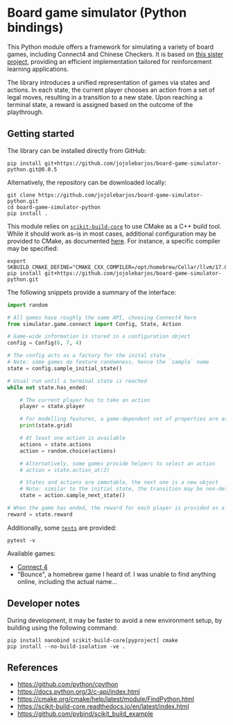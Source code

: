 # Board game simulator (Python bindings)

This Python module offers a framework for simulating a variety of board games, including Connect4 and Chinese Checkers.
It is based on [this sister project](https://github.com/jojolebarjos/board-game-simulator), providing an efficient implementation tailored for reinforcement learning applications.

The library introduces a unified representation of games via states and actions.
In each state, the current player chooses an action from a set of legal moves, resulting in a transition to a new state.
Upon reaching a terminal state, a reward is assigned based on the outcome of the playthrough.


## Getting started

The library can be installed directly from GitHub:

```
pip install git+https://github.com/jojolebarjos/board-game-simulator-python.git@0.0.5
```

Alternatively, the repository can be downloaded locally:

```
git clone https://github.com/jojolebarjos/board-game-simulator-python.git
cd board-game-simulator-python
pip install .
```

This module relies on [`scikit-build-core`](https://github.com/scikit-build/scikit-build-core) to use CMake as a C++ build tool.
While it should work as-is in most cases, additional configuration may be provided to CMake, as documented [here](https://scikit-build-core.readthedocs.io/en/latest/configuration.html#configuring-cmake-arguments-and-defines).
For instance, a specific compiler may be specified:

```
export SKBUILD_CMAKE_DEFINE="CMAKE_CXX_COMPILER=/opt/homebrew/Cellar/llvm/17.0.6/bin/clang++"
pip install git+https://github.com/jojolebarjos/board-game-simulator-python.git
```

The following snippets provide a summary of the interface:

```py
import random

# All games have roughly the same API, choosing Connect4 here
from simulator.game.connect import Config, State, Action

# Game-wide information is stored in a configuration object
config = Config(6, 7, 4)

# The config acts as a factory for the inital state
# Note: some games do feature randomness, hence the `sample` name
state = config.sample_initial_state()

# Usual run until a terminal state is reached
while not state.has_ended:

    # The current player has to take an action
    player = state.player

    # For modelling features, a game-dependent set of properties are available
    print(state.grid)

    # At least one action is available
    actions = state.actions
    action = random.choice(actions)

    # Alternatively, some games provide helpers to select an action
    # action = state.action_at(2)

    # States and actions are immutable, the next one is a new object
    # Note: similar to the initial state, the transition may be non-deterministic
    state = action.sample_next_state()

# When the game has ended, the reward for each player is provided as a NumPy array
reward = state.reward
```

Additionally, some [`tests`](./tests/) are provided:

```
pytest -v
```

Available games:

 * [Connect 4](https://en.wikipedia.org/wiki/Connect_Four)
 * "Bounce", a homebrew game I heard of. I was unable to find anything online, including the actual name...


## Developer notes

During development, it may be faster to avoid a new environment setup, by building using the following command:

```
pip install nanobind scikit-build-core[pyproject] cmake
pip install --no-build-isolation -ve .
```


## References

 * https://github.com/python/cpython
 * https://docs.python.org/3/c-api/index.html
 * https://cmake.org/cmake/help/latest/module/FindPython.html
 * https://scikit-build-core.readthedocs.io/en/latest/index.html
 * https://github.com/pybind/scikit_build_example
